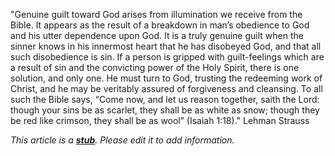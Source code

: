 "Genuine guilt toward God arises from illumination we receive from
the Bible. It appears as the result of a breakdown in man’s
obedience to God and his utter dependence upon God. It is a truly
genuine guilt when the sinner knows in his innermost heart that he
has disobeyed God, and that all such disobedience is sin. If a
person is gripped with guilt-feelings which are a result of sin and
the convicting power of the Holy Spirit, there is one solution, and
only one. He must turn to God, trusting the redeeming work of
Christ, and he may be veritably assured of forgiveness and
cleansing. To all such the Bible says, “Come now, and let us reason
together, saith the Lord: though your sins be as scarlet, they
shall be as white as snow; though they be red like crimson, they
shall be as wool” (Isaiah 1:18)." Lehman Strauss

*This article is a **[stub](http://www.theopedia.com/Category:Theopedia_stubs "Category:Theopedia stubs")**. Please edit it to add information.*


